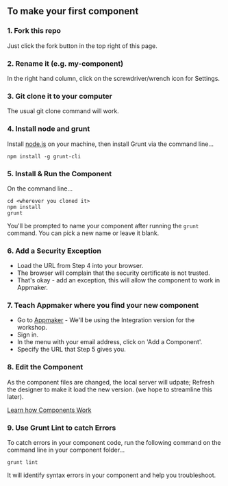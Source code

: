 ## To make your first component

###  1. Fork this repo

Just click the fork button in the top right of this page.

###  2. Rename it (e.g. my-component)

In the right hand column, click on the screwdriver/wrench icon for Settings.

###  3. Git clone it to your computer

The usual git clone command will work.


### 4. Install node and grunt

Install [node.js](http://nodejs.org/) on your machine, then install Grunt via the command line...

```
npm install -g grunt-cli
```


###  5. Install & Run the Component

On the command line...

```
cd <wherever you cloned it>
npm install
grunt
```

You'll be prompted to name your component after running the `grunt` command. You can pick a new name or leave it blank.

###  6. Add a Security Exception

* Load the URL from Step 4 into your browser.
* The browser will complain that the security certificate is not trusted.
* That's okay - add an exception, this will allow the component to work in Appmaker.

###  7. Teach Appmaker where you find your new component

* Go to [Appmaker](https://appmaker-integration.herokuapp.com/designer) - We'll be using the Integration version for the workshop.
* Sign in.
* In the menu with your email address, click on 'Add a Component'.
* Specify the URL that Step 5 gives you.

### 8. Edit the Component

As the component files are changed, the local server will udpate; Refresh the designer to make it load the new version. (we hope to streamline this later).

[Learn how Components Work](https://github.com/mozilla-appmaker/appmaker/wiki/How-Components-are-Built)

### 9. Use Grunt Lint to catch Errors

To catch errors in your component code, run the following command on the command line in your component folder...

```
grunt lint
```

It will identify syntax errors in your component and help you troubleshoot.
